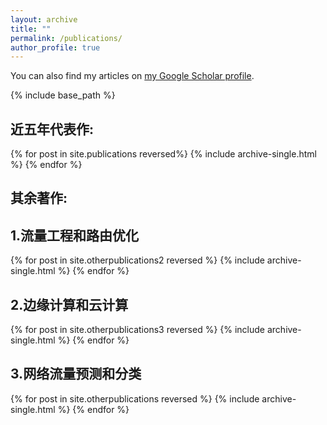 ```yaml
---
layout: archive
title: ""
permalink: /publications/
author_profile: true
---
```



  You can also find my articles on <a href="https://scholar.google.com/citations?user=nFh-9y0AAAAJ&hl=zh-CN&oi=ao">my Google Scholar profile</a>.


{% include base_path %}

近五年代表作:
---
{% for post in site.publications reversed%}
  {% include archive-single.html %}
{% endfor %}

其余著作:
---
1.流量工程和路由优化
-
{% for post in site.otherpublications2 reversed %}
  {% include archive-single.html %}
{% endfor %}


2.边缘计算和云计算
  -
{% for post in site.otherpublications3 reversed %}
  {% include archive-single.html %}
{% endfor %}

3.网络流量预测和分类
-
{% for post in site.otherpublications reversed %}
  {% include archive-single.html %}
{% endfor %}
